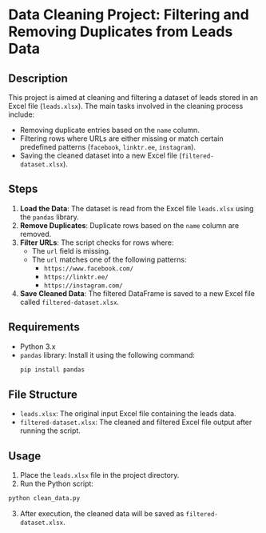 # Data Cleaning Project: Filtering and Removing Duplicates from Leads Data

## Description

This project is aimed at cleaning and filtering a dataset of leads stored in an Excel file (`leads.xlsx`). The main tasks involved in the cleaning process include:
- Removing duplicate entries based on the `name` column.
- Filtering rows where URLs are either missing or match certain predefined patterns (`facebook`, `linktr.ee`, `instagram`).
- Saving the cleaned dataset into a new Excel file (`filtered-dataset.xlsx`).

## Steps

1. **Load the Data**: The dataset is read from the Excel file `leads.xlsx` using the `pandas` library.
2. **Remove Duplicates**: Duplicate rows based on the `name` column are removed.
3. **Filter URLs**: The script checks for rows where:
   - The `url` field is missing.
   - The `url` matches one of the following patterns: 
     - `https://www.facebook.com/`
     - `https://linktr.ee/`
     - `https://instagram.com/`
4. **Save Cleaned Data**: The filtered DataFrame is saved to a new Excel file called `filtered-dataset.xlsx`.

## Requirements

- Python 3.x
- `pandas` library: Install it using the following command:
  ```bash
  pip install pandas
  ```

## File Structure

- `leads.xlsx`: The original input Excel file containing the leads data.
- `filtered-dataset.xlsx`: The cleaned and filtered Excel file output after running the script.

## Usage
1. Place the `leads.xlsx` file in the project directory.
2. Run the Python script:
```bash
python clean_data.py
```
3. After execution, the cleaned data will be saved as `filtered-dataset.xlsx`.